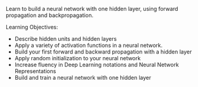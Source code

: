 Learn to build a neural network with one hidden layer, using forward propagation and backpropagation.

Learning Objectives:
- Describe hidden units and hidden layers
- Apply a variety of activation functions in a neural network.
- Build your first forward and backward propagation with a hidden layer
- Apply random initialization to your neural network
- Increase fluency in Deep Learning notations and Neural Network Representations
- Build and train a neural network with one hidden layer
